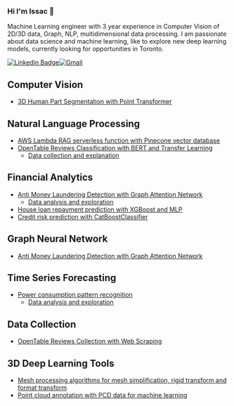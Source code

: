 ### Hi I'm Issac 👋
Machine Learning engineer with 3 year experience in Computer Vision of 2D/3D data, Graph, NLP, multidimensional data processing. I am passionate about data science and machine learning, like to explore new deep learning models, currently looking for opportunities in Toronto.  

[![Linkedin Badge](https://img.shields.io/badge/LinkedIn-0077B5?style=for-the-badge&logo=linkedin&logoColor=white)](https://www.linkedin.com/in/sik-hin-chan-b70b74195/)[![Gmail](https://img.shields.io/badge/Gmail-D14836?style=for-the-badge&logo=gmail&logoColor=white)](mailto:issacchan26@gmail.com)

## Computer Vision
- [3D Human Part Segmentation with Point Transformer](https://github.com/issacchan26/HumanPartSegmentation)

## Natural Language Processing
- [AWS Lambda RAG serverless function with Pinecone vector database](https://github.com/issacchan26/TalkToPDF)
- [OpenTable Reviews Classification with BERT and Transfer Learning](https://github.com/issacchan26/CustomerReviewClassificationWithBERT)
  - [Data collection and explanation](https://github.com/issacchan26/CustomerReviewClassificationWithBERT/blob/main/review_classification.ipynb)

## Financial Analytics
- [Anti Money Laundering Detection with Graph Attention Network](https://github.com/issacchan26/AntiMoneyLaunderingDetectionWithGNN)
  - [Data analysis and exploration](https://github.com/issacchan26/AntiMoneyLaunderingDetectionWithGNN/blob/main/anti-money-laundering-detection-with-gnn.ipynb)
- [House loan repayment prediction with XGBoost and MLP](https://github.com/issacchan26/HouseLoanPrediction)
- [Credit risk prediction with CatBoostClassifier](https://github.com/issacchan26/CreditRiskPrediction)

## Graph Neural Network
- [Anti Money Laundering Detection with Graph Attention Network](https://github.com/issacchan26/AntiMoneyLaunderingDetectionWithGNN)

## Time Series Forecasting
- [Power consumption pattern recognition](https://github.com/issacchan26/TimeSeriesPatternForecasting)
  - [Data analysis and exploration](https://github.com/issacchan26/TimeSeriesPatternForecasting/blob/main/data_analysis_visualization.ipynb)

## Data Collection
- [OpenTable Reviews Collection with Web Scraping](https://github.com/issacchan26/OpenTableReviewsScraping)

## 3D Deep Learning Tools 
- [Mesh processing algorithms for mesh simplification, rigid transform and format transform](https://github.com/issacchan26/mesh-processing)
- [Point cloud annotation with PCD data for machine learning](https://github.com/issacchan26/point-cloud-annotation)
  
<!--
**issacchan26/issacchan26** is a ✨ _special_ ✨ repository because its `README.md` (this file) appears on your GitHub profile.

Here are some ideas to get you started:

- 🔭 I’m currently working on ...
- 🌱 I’m currently learning ...
- 👯 I’m looking to collaborate on ...
- 🤔 I’m looking for help with ...
- 💬 Ask me about ...
- 📫 How to reach me: ...
- 😄 Pronouns: ...
- ⚡ Fun fact: ...
-->
